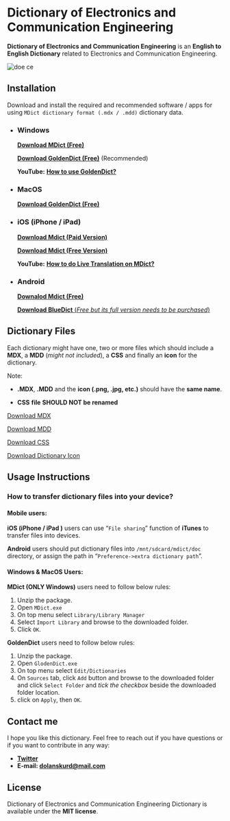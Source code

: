 # Dictionary of Electronics and Communication Engineering

**Dictionary of Electronics and Communication Engineering** is an **English to English Dictionary** related to Electronics and Communication Engineering.

![doe ce](https://user-images.githubusercontent.com/18519747/48675552-423b2300-eb6b-11e8-80df-e8c2afb1dc65.png)


## Installation

Download and install the required and recommended software / apps for using `MDict dictionary format (.mdx / .mdd)` dictionary data. 

- ### Windows

  [**Download MDict (Free)**](https://www.mdict.cn/download/MDictPC2.7z)

  [**Download GoldenDict (Free)**](https://sourceforge.net/projects/goldendict/files/early%20access%20builds/) (Recommended)
  
  **YouTube:** [**How to use GoldenDict?**](https://www.youtube.com/watch?v=bDipNBvhOVI)

- ### MacOS

  [**Download GoldenDict (Free)**](https://sourceforge.net/projects/goldendict/files/early%20access%20builds/)

- ### iOS (iPhone / iPad)

  [**Download Mdict (Paid Version)**](https://itunes.apple.com/cn/app/mdict/id389083586?mt=8)

  [**Download Mdict (Free Version)**](https://itunes.apple.com/cn/app/mdict-free/id894362875)
  
  **YouTube:** [**How to do Live Translation on MDict?**](https://www.youtube.com/watch?v=nQPU7E4YTmE)

- ### Android

  [**Downalod Mdict (Free)**](https://play.google.com/store/apps/details?id=cn.mdict)

  [**Download BlueDict** (*Free but its full version needs to be purchased*)](https://play.google.com/store/apps/details?id=cn.ssdl.bluedict&hl=en)



## Dictionary Files

Each dictionary might have one, two or more files which should include a **MDX**, a **MDD** (*might not included*), a **CSS** and finally an **icon** for the dictionary.

Note:

- **.MDX**, **.MDD** and the **icon (.png, .jpg, etc.)** should have the **same name**.

- **CSS** **file** **SHOULD NOT be renamed**

[Download MDX](https://github.com/dolanskurd/DoECE/blob/master/Dictionary%20of%20Electronics%20and%20Communication%20Engineering/DoE%26CE.mdx)

[Download MDD](https://github.com/dolanskurd/DoECE/blob/master/Dictionary%20of%20Electronics%20and%20Communication%20Engineering/DoE%26CE.mdd)

[Download CSS](https://github.com/dolanskurd/DoECE/blob/master/Dictionary%20of%20Electronics%20and%20Communication%20Engineering/DoE%26CE.css)

[Download Dictionary Icon](https://github.com/dolanskurd/DoECE/blob/master/Dictionary%20of%20Electronics%20and%20Communication%20Engineering/DoE%26CE.png)




## Usage Instructions

### How to transfer dictionary files into your device?



#### Mobile users:

**iOS (iPhone / iPad )** users can use “`File sharing`” function of **iTunes** to transfer files into devices.

**Android** users should put dictionary files into `/mnt/sdcard/mdict/doc` directory, or assign the path in “`Preference->extra dictionary path`”.



#### **Windows & MacOS Users:**

**MDict (ONLY Windows)** users need to follow below rules:

1. Unzip the package.
2. Open `MDict.exe`
3. On top menu select `Library/Library Manager`
4. Select `Import Library` and browse to the downloaded folder.
5. Click `OK`.

**GoldenDict** users need to follow below rules:

1. Unzip the package.
2. Open `GlodenDict.exe`
3. On top menu select `Edit/Dictionaries`
4. On `Sources` tab, click `Add` button and browse to the downloaded folder and click `Select Folder` and *tick the checkbox* beside the downloaded folder location.
5. click on `Apply`, then `OK`.



## Contact me

I hope you like this dictionary. Feel free to reach out if you have questions or if you want to contribute in any way:

* **[Twitter](http://www.twitter.com/dolanskurd)**
* **E-mail: [dolanskurd@mail.com](mailto:dolanskurd@mail.com)**



## License

Dictionary of Electronics and Communication Engineering Dictionary is available under the **MIT license**.
